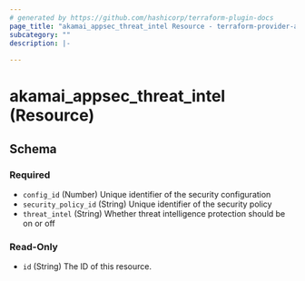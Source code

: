 ```yaml
---
# generated by https://github.com/hashicorp/terraform-plugin-docs
page_title: "akamai_appsec_threat_intel Resource - terraform-provider-akamai"
subcategory: ""
description: |-
  
---
```


# akamai_appsec_threat_intel (Resource)





<!-- schema generated by tfplugindocs -->
## Schema

### Required

- `config_id` (Number) Unique identifier of the security configuration
- `security_policy_id` (String) Unique identifier of the security policy
- `threat_intel` (String) Whether threat intelligence protection should be on or off

### Read-Only

- `id` (String) The ID of this resource.

